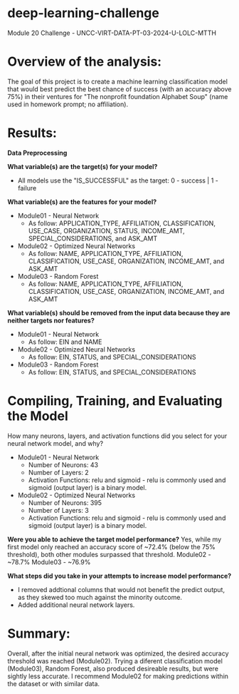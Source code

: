 # deep-learning-challenge
Module 20 Challenge - UNCC-VIRT-DATA-PT-03-2024-U-LOLC-MTTH

# Overview of the analysis: 
The goal of this project is to create a machine learning classification model that would best predict the best chance of success (with an accuracy above 75%) in their ventures for "The nonprofit foundation Alphabet Soup" (name used in homework prompt; no affiliation).

# Results:

**Data Preprocessing**

**What variable(s) are the target(s) for your model?**
  - All models use the "IS_SUCCESSFUL" as the target: 0 - success  | 1 - failure

**What variable(s) are the features for your model?**

* Module01 - Neural Network
  - As follow: APPLICATION_TYPE, AFFILIATION, CLASSIFICATION, USE_CASE, ORGANIZATION, STATUS, INCOME_AMT, SPECIAL_CONSIDERATIONS, and ASK_AMT
* Module02 - Optimized Neural Networks
  - As follow: NAME, APPLICATION_TYPE, AFFILIATION, CLASSIFICATION, USE_CASE, ORGANIZATION, INCOME_AMT, and ASK_AMT
* Module03 - Random Forest
  - As follow: NAME, APPLICATION_TYPE, AFFILIATION, CLASSIFICATION, USE_CASE, ORGANIZATION, INCOME_AMT, and ASK_AMT

**What variable(s) should be removed from the input data because they are neither targets nor features?**

* Module01 - Neural Network
  - As follow: EIN and NAME
* Module02 - Optimized Neural Networks
  - As follow: EIN, STATUS, and SPECIAL_CONSIDERATIONS
* Module03 - Random Forest
  - As follow: EIN, STATUS, and SPECIAL_CONSIDERATIONS

# Compiling, Training, and Evaluating the Model

How many neurons, layers, and activation functions did you select for your neural network model, and why?

* Module01 - Neural Network
  - Number of Neurons: 43
  - Number of Layers: 2
  - Activation Functions: relu and sigmoid - relu is commonly used and sigmoid (output layer) is a binary model.
* Module02 - Optimized Neural Networks
  - Number of Neurons: 395
  - Number of Layers: 3
  - Activation Functions: relu and sigmoid - relu is commonly used and sigmoid (output layer) is a binary model.
    
**Were you able to achieve the target model performance?**
Yes, while my first model only reached an accuracy score of ~72.4% (below the 75% threshold), both other modules surpassed that threshold.
Module02 - ~78.7%
Module03 - ~76.9%

**What steps did you take in your attempts to increase model performance?**
- I removed addtional columns that would not benefit the predict output, as they skewed too much against the minority outcome.
- Added additional neural network layers.

# Summary: 
Overall, after the initial neural network was optimized, the desired accuracy threshold was reached (Module02). Trying a diferent classification model (Module03), Random Forest, also produced desireable results, but were sightly less accurate. I recommend Module02 for making predictions within the dataset or with similar data.
